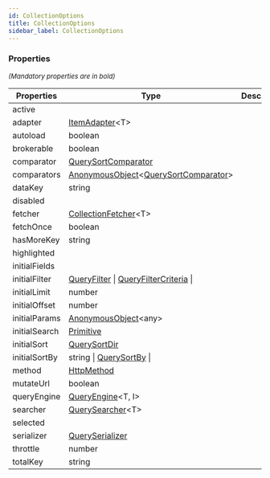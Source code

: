 ```yaml
---
id: CollectionOptions
title: CollectionOptions
sidebar_label: CollectionOptions
---
```




### Properties

<font size="2"><i>(Mandatory properties are in bold)</i></font>

| Properties | Type | Description |
| --------- | ---- | ----------- |
| active |  |  |
| adapter | [ItemAdapter](/framework-api/types/ItemAdapter.md)<T\> |  |
| autoload | boolean |  |
| brokerable | boolean |  |
| comparator | [QuerySortComparator](/framework-api/types/QuerySortComparator.md) |  |
| comparators | [AnonymousObject](/framework-api/interfaces/AnonymousObject.md)<[QuerySortComparator](/framework-api/types/QuerySortComparator.md)\> |  |
| dataKey | string |  |
| disabled |  |  |
| fetcher | [CollectionFetcher](/framework-api/types/CollectionFetcher.md)<T\> |  |
| fetchOnce | boolean |  |
| hasMoreKey | string |  |
| highlighted |  |  |
| initialFields |  |  |
| initialFilter | [QueryFilter](/framework-api/interfaces/QueryFilter.md) \| [QueryFilterCriteria](/framework-api/interfaces/QueryFilterCriteria.md) \|  |  |
| initialLimit | number |  |
| initialOffset | number |  |
| initialParams | [AnonymousObject](/framework-api/interfaces/AnonymousObject.md)<any\> |  |
| initialSearch | [Primitive](/framework-api/types/Primitive.md) |  |
| initialSort | [QuerySortDir](/framework-api/types/QuerySortDir.md) |  |
| initialSortBy | string \| [QuerySortBy](/framework-api/types/QuerySortBy.md) \|  |  |
| method | [HttpMethod](/framework-api/enum/HttpMethod.md) |  |
| mutateUrl | boolean |  |
| queryEngine | [QueryEngine](/framework-api/types/QueryEngine.md)<T, I\> |  |
| searcher | [QuerySearcher](/framework-api/types/QuerySearcher.md)<T\> |  |
| selected |  |  |
| serializer | [QuerySerializer](/framework-api/types/QuerySerializer.md) |  |
| throttle | number |  |
| totalKey | string |  |
